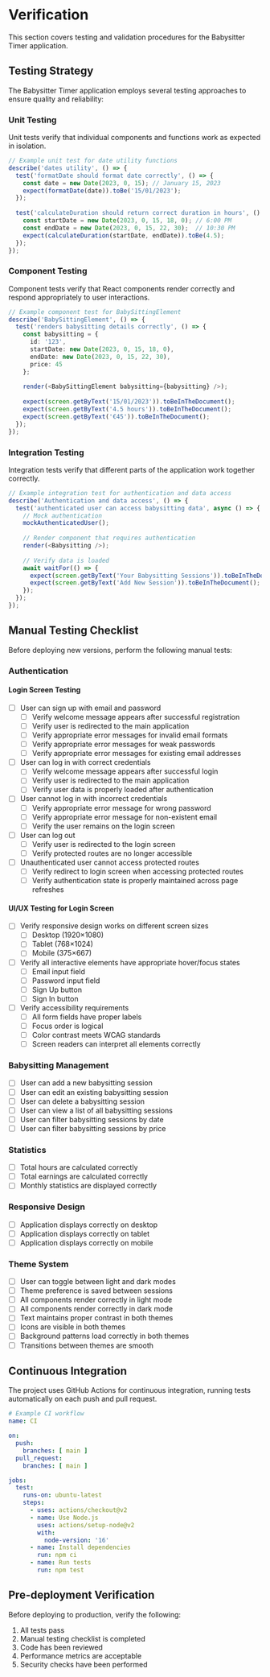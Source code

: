 # Verification

This section covers testing and validation procedures for the Babysitter Timer application.

## Testing Strategy

The Babysitter Timer application employs several testing approaches to ensure quality and reliability:

### Unit Testing

Unit tests verify that individual components and functions work as expected in isolation.

```typescript
// Example unit test for date utility functions
describe('dates utility', () => {
  test('formatDate should format date correctly', () => {
    const date = new Date(2023, 0, 15); // January 15, 2023
    expect(formatDate(date)).toBe('15/01/2023');
  });
  
  test('calculateDuration should return correct duration in hours', () => {
    const startDate = new Date(2023, 0, 15, 18, 0); // 6:00 PM
    const endDate = new Date(2023, 0, 15, 22, 30);  // 10:30 PM
    expect(calculateDuration(startDate, endDate)).toBe(4.5);
  });
});
```

### Component Testing

Component tests verify that React components render correctly and respond appropriately to user interactions.

```typescript
// Example component test for BabySittingElement
describe('BabySittingElement', () => {
  test('renders babysitting details correctly', () => {
    const babysitting = {
      id: '123',
      startDate: new Date(2023, 0, 15, 18, 0),
      endDate: new Date(2023, 0, 15, 22, 30),
      price: 45
    };
    
    render(<BabySittingElement babysitting={babysitting} />);
    
    expect(screen.getByText('15/01/2023')).toBeInTheDocument();
    expect(screen.getByText('4.5 hours')).toBeInTheDocument();
    expect(screen.getByText('€45')).toBeInTheDocument();
  });
});
```

### Integration Testing

Integration tests verify that different parts of the application work together correctly.

```typescript
// Example integration test for authentication and data access
describe('Authentication and data access', () => {
  test('authenticated user can access babysitting data', async () => {
    // Mock authentication
    mockAuthenticatedUser();
    
    // Render component that requires authentication
    render(<Babysitting />);
    
    // Verify data is loaded
    await waitFor(() => {
      expect(screen.getByText('Your Babysitting Sessions')).toBeInTheDocument();
      expect(screen.getByText('Add New Session')).toBeInTheDocument();
    });
  });
});
```

## Manual Testing Checklist

Before deploying new versions, perform the following manual tests:

### Authentication

#### Login Screen Testing

- [ ] User can sign up with email and password
  - [ ] Verify welcome message appears after successful registration
  - [ ] Verify user is redirected to the main application
  - [ ] Verify appropriate error messages for invalid email formats
  - [ ] Verify appropriate error messages for weak passwords
  - [ ] Verify appropriate error messages for existing email addresses

- [ ] User can log in with correct credentials
  - [ ] Verify welcome message appears after successful login
  - [ ] Verify user is redirected to the main application
  - [ ] Verify user data is properly loaded after authentication

- [ ] User cannot log in with incorrect credentials
  - [ ] Verify appropriate error message for wrong password
  - [ ] Verify appropriate error message for non-existent email
  - [ ] Verify the user remains on the login screen

- [ ] User can log out
  - [ ] Verify user is redirected to the login screen
  - [ ] Verify protected routes are no longer accessible

- [ ] Unauthenticated user cannot access protected routes
  - [ ] Verify redirect to login screen when accessing protected routes
  - [ ] Verify authentication state is properly maintained across page refreshes

#### UI/UX Testing for Login Screen

- [ ] Verify responsive design works on different screen sizes
  - [ ] Desktop (1920×1080)
  - [ ] Tablet (768×1024)
  - [ ] Mobile (375×667)

- [ ] Verify all interactive elements have appropriate hover/focus states
  - [ ] Email input field
  - [ ] Password input field
  - [ ] Sign Up button
  - [ ] Sign In button

- [ ] Verify accessibility requirements
  - [ ] All form fields have proper labels
  - [ ] Focus order is logical
  - [ ] Color contrast meets WCAG standards
  - [ ] Screen readers can interpret all elements correctly

### Babysitting Management

- [ ] User can add a new babysitting session
- [ ] User can edit an existing babysitting session
- [ ] User can delete a babysitting session
- [ ] User can view a list of all babysitting sessions
- [ ] User can filter babysitting sessions by date
- [ ] User can filter babysitting sessions by price

### Statistics

- [ ] Total hours are calculated correctly
- [ ] Total earnings are calculated correctly
- [ ] Monthly statistics are displayed correctly

### Responsive Design

- [ ] Application displays correctly on desktop
- [ ] Application displays correctly on tablet
- [ ] Application displays correctly on mobile

### Theme System

- [ ] User can toggle between light and dark modes
- [ ] Theme preference is saved between sessions
- [ ] All components render correctly in light mode
- [ ] All components render correctly in dark mode
- [ ] Text maintains proper contrast in both themes
- [ ] Icons are visible in both themes
- [ ] Background patterns load correctly in both themes
- [ ] Transitions between themes are smooth

## Continuous Integration

The project uses GitHub Actions for continuous integration, running tests automatically on each push and pull request.

```yaml
# Example CI workflow
name: CI

on:
  push:
    branches: [ main ]
  pull_request:
    branches: [ main ]

jobs:
  test:
    runs-on: ubuntu-latest
    steps:
      - uses: actions/checkout@v2
      - name: Use Node.js
        uses: actions/setup-node@v2
        with:
          node-version: '16'
      - name: Install dependencies
        run: npm ci
      - name: Run tests
        run: npm test
```

## Pre-deployment Verification

Before deploying to production, verify the following:

1. All tests pass
2. Manual testing checklist is completed
3. Code has been reviewed
4. Performance metrics are acceptable
5. Security checks have been performed
